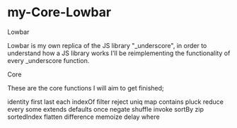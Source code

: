 # my-Core-Lowbar

Lowbar

Lowbar is my own replica of the JS library "_underscore", in order to understand how a JS library works I'll be reimplementing the functionality of every _underscore function.

Core

These are the core functions I will aim to get finished;

identity
first
last
each
indexOf
filter
reject
uniq
map
contains
pluck
reduce
every
some
extends
defaults
once
negate
shuffle
invoke
sortBy
zip
sortedIndex
flatten
difference
memoize
delay
where
<!-- throttle -->
<!-- partial -->




